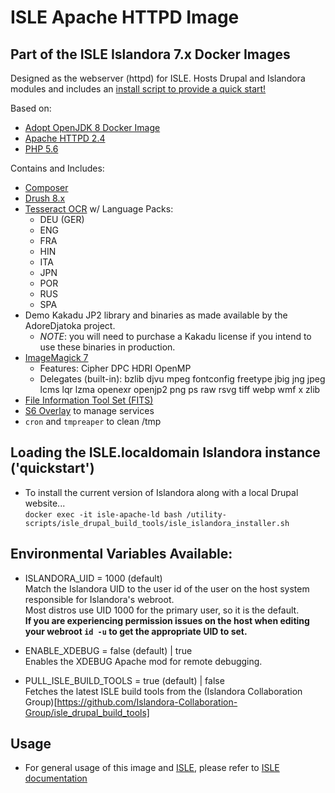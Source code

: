 # ISLE Apache HTTPD Image

## Part of the ISLE Islandora 7.x Docker Images
Designed as the webserver (httpd) for ISLE. Hosts Drupal and Islandora modules and includes an [install script to provide a quick start!](#loading-the-islelocaldomain-islandora-instance-quickstart)

Based on:  
  - [Adopt OpenJDK 8 Docker Image](https://hub.docker.com/r/adoptopenjdk/openjdk8)
  - [Apache HTTPD 2.4](https://httpd.apache.org/)
  - [PHP 5.6](https://www.php.net/)

Contains and Includes:
  - [Composer](https://getcomposer.org)
  - [Drush 8.x](https://www.drush.org/)
  - [Tesseract OCR](https://github.com/tesseract-ocr) w/ Language Packs:
    - DEU (GER)
    - ENG
    - FRA
    - HIN
    - ITA
    - JPN
    - POR
    - RUS
    - SPA
  - Demo Kakadu JP2 library and binaries as made available by the AdoreDjatoka project.
    - *NOTE*: you will need to purchase a Kakadu license if you intend to use these binaries in production.  
  - [ImageMagick 7](https://www.imagemagick.org/)
    - Features: Cipher DPC HDRI OpenMP
    - Delegates (built-in): bzlib djvu mpeg fontconfig freetype jbig jng jpeg lcms lqr lzma openexr openjp2 png ps raw rsvg tiff webp wmf x zlib
  - [File Information Tool Set (FITS)](https://projects.iq.harvard.edu/fits/home)
  - [S6 Overlay](https://github.com/just-containers/s6-overlay) to manage services  
  - `cron` and `tmpreaper` to clean /tmp

## Loading the ISLE.localdomain Islandora instance ('quickstart')

* To install the current version of Islandora along with a local Drupal website...  
`docker exec -it isle-apache-ld bash /utility-scripts/isle_drupal_build_tools/isle_islandora_installer.sh`

## Environmental Variables Available:

  - ISLANDORA_UID = 1000 (default)  
Match the Islandora UID to the user id of the user on the host system responsible for Islandora's webroot.  
Most distros use UID 1000 for the primary user, so it is the default.  
**If you are experiencing permission issues on the host when editing your webroot `id -u` to get the appropriate UID to set.**

  - ENABLE_XDEBUG = false (default) | true  
Enables the XDEBUG Apache mod for remote debugging.

  - PULL_ISLE_BUILD_TOOLS = true (default) | false  
Fetches the latest ISLE build tools from the (Islandora Collaboration Group)[https://github.com/Islandora-Collaboration-Group/isle_drupal_build_tools]

## Usage

* For general usage of this image and [ISLE](https://github.com/Islandora-Collaboration-Group/ISLE), please refer to [ISLE documentation](https://islandora-collaboration-group.github.io/ISLE/)